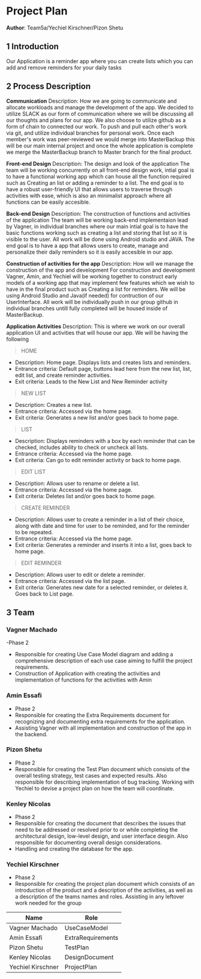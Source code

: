 # Project Plan

**Author**: Team5a/Yechiel Kirschner/Pizon Shetu

## 1 Introduction

Our Application is a reminder app where you can create lists which you can add and remove reminders for your daily tasks
## 2 Process Description


**Communication** 
Description: How we are going to communicate and allocate workloads and manage the development of the app.
We decided to utilize SLACK as our form of communication where we will be discussing all our thoughts and plans for our app.
We also choose to utilize github as a form of chain to connected our work. To push and pull each other's work via git, and utilize individual branches for personal work. Once each member's work was peer-reviewed we would merge into MasterBackup this will be our main internal project and once the whole application is complete we merge the MasterBackup branch to Master branch for the final product.

**Front-end Design**
Description: The design and look of the application
The team will be working concurrently on all front-end design work, intial goal is to have a functional working app which can house all the function required such as Creating an list or adding a reminder to a list. The end goal is to have a robust user-friendly UI that allows users to traverse through activities with ease, which is also an minimalist approach where all functions can be easily accesible.

**Back-end Design**
Description: The construction of functions and activities of the application
The team will be working back-end implementaion lead by Vagner, in individual branches where our main intial goal is to have the basic functions working such as creating a list and storing that list so it is visible to the user. All work will be done using Android studio and JAVA. The end goal is to have a app that allows users to create, manage and personalize their daily reminders so it is easily accesible in our app.

**Construction of activities for the app**
Description: How will we manage the construction of the app and development
For construction and development Vagner, Amin, and Yechiel will be working together to construct early models of a working app that may implement few features which we wish to have in the final product such as Creating a list for reminders. We will be using Android Studio and Java(if needed) for contruction of our UserInterface. All work will be individually push in our group github in individual branches untill fully completed will be housed inside of MasterBackup. 

**Application Activities**
Description: This is where we work on our overall application UI and activities that will house our app. We will be having the following
> HOME 
- Description: Home page. Displays lists and creates lists and reminders. 
- Entrance criteria: Default page, buttons lead here from the new list, list, edit list, and create reminder activities.
- Exit criteria: Leads to the New List and New Reminder activity
> NEW LIST
- Description: Creates a new list.
- Entrance criteria: Accessed via the home page.
- Exit criteria: Generates a new list and/or goes back to home page.
> LIST
- Description: Displays reminders with a box by each reminder that can be checked, includes ability to check or uncheck all lists.
- Entrance criteria: Accessed via the home page.
- Exit criteria: Can go to edit reminder activity or back to home page.
> EDIT LIST 
- Description: Allows user to rename or delete a list.
- Entrance criteria: Accessed via the home page.
- Exit criteria: Deletes list and/or goes back to home page.
> CREATE REMINDER
- Description: Allows user to create a reminder in a list of their choice, along with date and time for user to be reminded, and for the reminder to be repeated.
- Entrance criteria: Accessed via the home page.
- Exit criteria: Generates a reminder and inserts it into a list, goes back to home page.
> EDIT REMINDER
- Description: Allows user to edit or delete a reminder.
- Entrance criteria: Accessed via the list page.
- Exit criteria: Generates new date for a selected reminder, or deletes it. Goes back to List page.

## 3 Team

### Vagner Machado  
-Phase 2
- Responsible for creating Use Case Model diagram and adding a comprehensive description of each use case aiming to fulfill the project requirements.
- Construction of Application with creating the activities and implementation of functions for the activities with Amin

### Amin Essafi 
- Phase 2
- Responsible for creating the Extra Requirements document for recognizing and documenting extra requirements for the application.
- Assisting Vagner with all implementation and construction of the app in the backend.

### Pizon Shetu 
- Phase 2
- Responsible for creating the Test Plan document which consists of the overall testing strategy, test cases and expected results. Also responsible for describing implementation of bug tracking. Working with Yechiel to devise a project plan on how the team will coordinate.

### Kenley Nicolas 
- Phase 2
- Responsible for creating the document that describes the issues that need to be addressed or resolved prior to or while completing the architectural design, low-level design, and user interface desgin. Also responsible for documenting overall design considerations.
- Handling and creating the database for the app. 

### Yechiel Kirschner
- Phase 2
- Responsible for creating the project plan document which consists of an introduction of the product and a description of the activities, as well as a description of the teams names and roles. Assisting in any leftover work needed for the group


Name | Role
---- | ----
Vagner Machado | UseCaseModel
Amin Essafi | ExtraRequirements
Pizon Shetu | TestPlan
Kenley Nicolas | DesignDocument
Yechiel Kirschner | ProjectPlan
